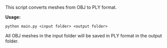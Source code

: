 This script converts meshes from OBJ to PLY format.

**Usage:**

```python main.py <input folder> <output folder>```

All OBJ meshes in the input folder will be saved in PLY format in the output folder.
